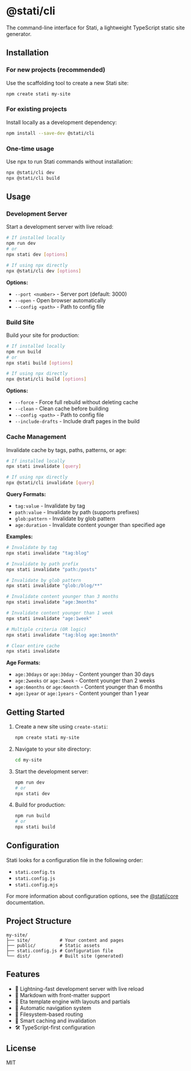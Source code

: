 # @stati/cli

The command-line interface for Stati, a lightweight TypeScript static site generator.

## Installation

### For new projects (recommended)

Use the scaffolding tool to create a new Stati site:

```bash
npm create stati my-site
```

### For existing projects

Install locally as a development dependency:

```bash
npm install --save-dev @stati/cli
```

### One-time usage

Use npx to run Stati commands without installation:

```bash
npx @stati/cli dev
npx @stati/cli build
```

## Usage

### Development Server

Start a development server with live reload:

```bash
# If installed locally
npm run dev
# or
npx stati dev [options]

# If using npx directly
npx @stati/cli dev [options]
```

**Options:**

- `--port <number>` - Server port (default: 3000)
- `--open` - Open browser automatically
- `--config <path>` - Path to config file

### Build Site

Build your site for production:

```bash
# If installed locally
npm run build
# or
npx stati build [options]

# If using npx directly
npx @stati/cli build [options]
```

**Options:**

- `--force` - Force full rebuild without deleting cache
- `--clean` - Clean cache before building
- `--config <path>` - Path to config file
- `--include-drafts` - Include draft pages in the build

### Cache Management

Invalidate cache by tags, paths, patterns, or age:

```bash
# If installed locally
npx stati invalidate [query]

# If using npx directly
npx @stati/cli invalidate [query]
```

**Query Formats:**

- `tag:value` - Invalidate by tag
- `path:value` - Invalidate by path (supports prefixes)
- `glob:pattern` - Invalidate by glob pattern
- `age:duration` - Invalidate content younger than specified age

**Examples:**

```bash
# Invalidate by tag
npx stati invalidate "tag:blog"

# Invalidate by path prefix
npx stati invalidate "path:/posts"

# Invalidate by glob pattern
npx stati invalidate "glob:/blog/**"

# Invalidate content younger than 3 months
npx stati invalidate "age:3months"

# Invalidate content younger than 1 week
npx stati invalidate "age:1week"

# Multiple criteria (OR logic)
npx stati invalidate "tag:blog age:1month"

# Clear entire cache
npx stati invalidate
```

**Age Formats:**

- `age:30days` or `age:30day` - Content younger than 30 days
- `age:2weeks` or `age:2week` - Content younger than 2 weeks
- `age:6months` or `age:6month` - Content younger than 6 months
- `age:1year` or `age:1years` - Content younger than 1 year

## Getting Started

1. Create a new site using `create-stati`:

   ```bash
   npm create stati my-site
   ```

2. Navigate to your site directory:

   ```bash
   cd my-site
   ```

3. Start the development server:

   ```bash
   npm run dev
   # or
   npx stati dev
   ```

4. Build for production:

   ```bash
   npm run build
   # or
   npx stati build
   ```

## Configuration

Stati looks for a configuration file in the following order:

- `stati.config.ts`
- `stati.config.js`
- `stati.config.mjs`

For more information about configuration options, see the [@stati/core](../core) documentation.

## Project Structure

```
my-site/
├── site/           # Your content and pages
├── public/         # Static assets
├── stati.config.js # Configuration file
└── dist/           # Built site (generated)
```

## Features

- 🚀 Lightning-fast development server with live reload
- 📝 Markdown with front-matter support
- 🎨 Eta template engine with layouts and partials
- 🧭 Automatic navigation system
- 📁 Filesystem-based routing
- 💾 Smart caching and invalidation
- 🛠️ TypeScript-first configuration

## License

MIT
